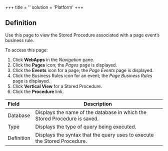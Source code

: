 +++
title = ''
solution = 'Platform'
+++

## Definition

Use this page to view the Stored Procedure associated with a page
event’s business rule.

To access this page:

1.  Click **WebApps** in the *Navigation* pane.
2.  Click the **Pages** icon; the *Pages* page is displayed.
3.  Click the **Events** icon for a page; the *Page Events* page is
    displayed.
4.  Click the Business Rules icon for an event; the *Page Business
    Rules* page is displayed.
5.  Click **Vertical View** for a Stored Procedure.
6.  Click the **Procedure**
link.

| Field      | Description                                                               |
| :--------- | ------------------------------------------------------------------------- |
| Database   | Displays the name of the database in which the Stored Procedure is saved. |
| Type       | Displays the type of query being executed.                                |
| Definition | Displays the syntax that the query uses to execute the Stored Procedure.  |
